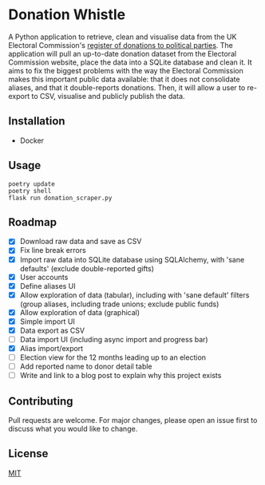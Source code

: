 # Donation Whistle

A Python application to retrieve, clean and visualise data from the UK Electoral
Commission's [register of donations to political
parties](https://search.electoralcommission.org.uk). The application will pull an
up-to-date donation dataset from the Electoral Commission website, place the data into a
SQLite database and clean it. It aims to fix the biggest problems with the way the
Electoral Commission makes this important public data available: that it does not
consolidate aliases, and that it double-reports donations. Then, it will allow a user to
re-export to CSV, visualise and publicly publish the data.

## Installation

* Docker

## Usage

```
poetry update
poetry shell
flask run donation_scraper.py

```

## Roadmap

* [x] Download raw data and save as CSV
* [x] Fix line break errors
* [X] Import raw data into SQLite database using SQLAlchemy, with 'sane defaults'
  (exclude double-reported gifts)
* [X] User accounts
* [X] Define aliases UI
* [X] Allow exploration of data (tabular), including with 'sane default' filters
  (group aliases, including trade unions; exclude public funds)
* [X] Allow exploration of data (graphical)
* [X] Simple import UI
* [X] Data export as CSV
* [ ] Data import UI (including async import and progress bar)
* [X] Alias import/export
* [ ] Election view for the 12 months leading up to an election
* [ ] Add reported name to donor detail table
* [ ] Write and link to a blog post to explain why this project exists

## Contributing

Pull requests are welcome. For major changes, please open an issue first
to discuss what you would like to change.

## License

[MIT](https://choosealicense.com/licenses/mit/)
